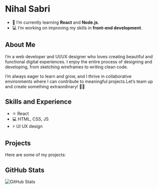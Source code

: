 # Nihal Sabri 

- 🌱 I’m currently learning **React** and **Node.js**.
- 💻 I’m working on improving my skills in **front-end development**.

## About Me
I’m a web developer and UI/UX designer who loves creating beautiful and functional digital experiences. I enjoy the entire process of designing and developing, from sketching wireframes to writing clean code.
<!-- I’m a web developer who loves building things that live on the internet. I’m passionate about creating intuitive and visually appealing websites that make people’s lives easier -->
I’m always eager to learn and grow, and I thrive in collaborative environments where I can contribute to meaningful projects.Let’s team up and create something extraordinary! 🎨✨

## Skills and Experience
*  ⚛ React
* 💻 HTML, CSS, JS
* ⚡ UI UX design
  
## Projects
Here are some of my projects:


## GitHub Stats
![GitHub Stats](https://github-readme-stats.vercel.app/api?username=janedoe&show_icons=true&theme=radical)
<!--
**nihalsabri/nihalsabri** is a ✨ _special_ ✨ repository because its `README.md` (this file) appears on your GitHub profile.

Here are some ideas to get you started:

- 🔭 I’m currently working on ...
- 🌱 I’m currently learning ...
- 👯 I’m looking to collaborate on ...
- 🤔 I’m looking for help with ...
- 💬 Ask me about ...
- 📫 How to reach me: ...
- 😄 Pronouns: ...
- ⚡ Fun fact: ...
-->

